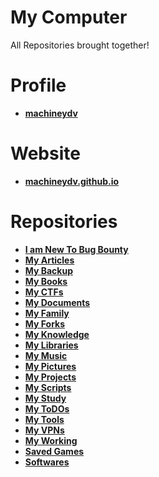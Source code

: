 # My Computer
All Repositories brought together!

# Profile
* **[machineydv](https://github.com/machineydv/machineydv)**

# Website
* **[machineydv.github.io](https://github.com/machineydv/machineydv.github.io)**

# Repositories
* **[I am New To Bug Bounty](https://github.com/machineydv/I-Am-New-To-Bug-Bounty)**
* **[My Articles](https://github.com/machineydv/My-Articles)**
* **[My Backup](https://github.com/machineydv/My-Backup)**
* **[My Books](https://github.com/machineydv/My-Books)**
* **[My CTFs](https://github.com/machineydv/My-CTFs)**
* **[My Documents](https://github.com/machineydv/My-Documents)**
* **[My Family](https://github.com/machineydv/My-Family)**
* **[My Forks](https://github.com/machineydv/My-Forks)**
* **[My Knowledge](https://github.com/machineydv/My-Knowledge)**
* **[My Libraries](https://github.com/machineydv/My-Libraries)**
* **[My Music](https://github.com/machineydv/My-Music)**
* **[My Pictures](https://github.com/machineydv/My-Pictures)**
* **[My Projects](https://github.com/machineydv/My-Projects)**
* **[My Scripts](https://github.com/machineydv/My-Scripts)**
* **[My Study](https://github.com/machineydv/My-Study)**
* **[My ToDOs](https://github.com/machineydv/My-ToDOs)**
* **[My Tools](https://github.com/machineydv/My-Tools)**
* **[My VPNs](https://github.com/machineydv/My-VPNs)**
* **[My Working](https://github.com/machineydv/My-Working)**
* **[Saved Games](https://github.com/machineydv/Saved-Games)**
* **[Softwares](https://github.com/machineydv/Softwares)**

